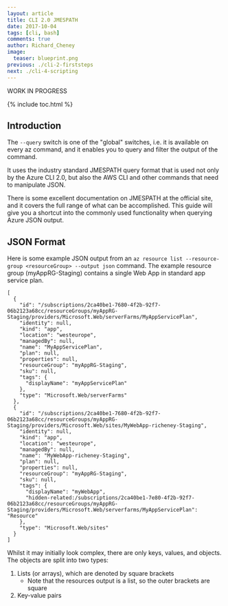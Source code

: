 ```yaml
---
layout: article
title: CLI 2.0 JMESPATH
date: 2017-10-04
tags: [cli, bash]
comments: true
author: Richard_Cheney
image:
  teaser: blueprint.png
previous: ./cli-2-firststeps
next: ./cli-4-scripting
---
```

WORK IN PROGRESS

{% include toc.html %}

## Introduction 

The ```--query``` switch is one of the "global" switches, i.e. it is available on every az command, and it enables you to query and filter the output of the command.  

It uses the industry standard JMESPATH query format that is used not only by the Azure CLI 2.0, but also the AWS CLI and other commands  that need to manipulate JSON. 

There is some excellent documentation on JMESPATH at the official site, and it covers the full range of what can be accomplished.  This guide will give you a shortcut into the commonly used functionality when querying Azure JSON output.  

## JSON Format

Here is some example JSON output from an ```az resource list --resource-group <resourceGroup> --output json``` command.  The example resource group (myAppRG-Staging) contains a single Web App in standard app service plan.

```
[
  {
    "id": "/subscriptions/2ca40be1-7680-4f2b-92f7-06b2123a68cc/resourceGroups/myAppRG-Staging/providers/Microsoft.Web/serverFarms/MyAppServicePlan",
    "identity": null,
    "kind": "app",
    "location": "westeurope",
    "managedBy": null,
    "name": "MyAppServicePlan",
    "plan": null,
    "properties": null,
    "resourceGroup": "myAppRG-Staging",
    "sku": null,
    "tags": {
      "displayName": "myAppServicePlan"
    },
    "type": "Microsoft.Web/serverFarms"
  },
  {
    "id": "/subscriptions/2ca40be1-7680-4f2b-92f7-06b2123a68cc/resourceGroups/myAppRG-Staging/providers/Microsoft.Web/sites/MyWebApp-richeney-Staging",
    "identity": null,
    "kind": "app",
    "location": "westeurope",
    "managedBy": null,
    "name": "MyWebApp-richeney-Staging",
    "plan": null,
    "properties": null,
    "resourceGroup": "myAppRG-Staging",
    "sku": null,
    "tags": {
      "displayName": "myWebApp",
      "hidden-related:/subscriptions/2ca40be1-7e80-4f2b-92f7-06b2123a68cc/resourceGroups/myAppRG-Staging/providers/Microsoft.Web/serverfarms/MyAppServicePlan": "Resource"
    },
    "type": "Microsoft.Web/sites"
  }
]
```

Whilst it may initially look complex, there are only keys, values, and objects.  The objects are split into two types:

1. Lists (or arrays), which are denoted by square brackets
   * Note that the resources output is a list, so the outer brackets are square
2. Key-value pairs    
